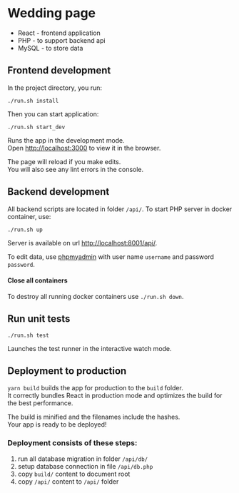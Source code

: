 # Wedding page

* React - frontend application
* PHP - to support backend api
* MySQL - to store data

## Frontend development

In the project directory, you run:

```
./run.sh install
```

Then you can start application:

```
./run.sh start_dev
```

Runs the app in the development mode.<br />
Open [http://localhost:3000](http://localhost:3000) to view it in the browser.

The page will reload if you make edits.<br />
You will also see any lint errors in the console.

## Backend development

All backend scripts are located in folder `/api/`. To start PHP server in docker container, use:

```
./run.sh up
```

Server is available on url [http://localhost:8001/api/](http://localhost:8001/api/).

To edit data, use [phpmyadmin](http://localhost:8000/) with user name `username` and password `password`.

#### Close all containers

To destroy all running docker containers use `./run.sh down`.

## Run unit tests

`./run.sh test`

Launches the test runner in the interactive watch mode.

## Deployment to production

`yarn build` builds the app for production to the `build` folder.<br />
It correctly bundles React in production mode and optimizes the build for the best performance.

The build is minified and the filenames include the hashes.<br />
Your app is ready to be deployed!

### Deployment consists of these steps:
1. run all database migration in folder `/api/db/`
2. setup database connection in file `/api/db.php`
3. copy `build/` content to document root
4. copy `/api/` content to `/api/` folder